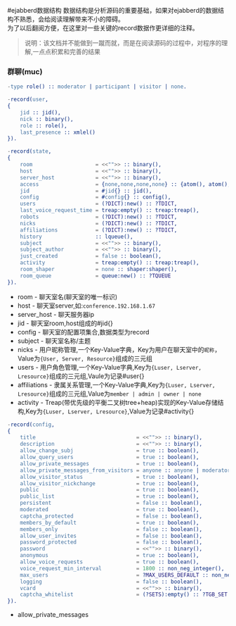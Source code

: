 #ejabberd数据结构
数据结构是分析源码的重要基础，如果对ejabberd的数据结构不熟悉，会给阅读理解带来不小的障碍。  
为了以后翻阅方便，在这里对一些关键的record数据作更详细的注释。

>说明：该文档并不能做到一蹴而就，而是在阅读源码的过程中，对程序的理解,一点点积累和完善的结果

### 群聊(muc)
```erlang
-type role() :: moderator | participant | visitor | none.

-record(user,
{
    jid :: jid(),
    nick :: binary(),
    role :: role(),
    last_presence :: xmlel()
}).

-record(state,
{
    room                    = <<"">> :: binary(),
    host                    = <<"">> :: binary(),
    server_host             = <<"">> :: binary(),
    access                  = {none,none,none,none} :: {atom(), atom(), atom(), atom()},
    jid                     = #jid{} :: jid(),
    config                  = #config{} :: config(),
    users                   = (?DICT):new() :: ?TDICT,
    last_voice_request_time = treap:empty() :: treap:treap(),
    robots                  = (?DICT):new() :: ?TDICT,
    nicks                   = (?DICT):new() :: ?TDICT,
    affiliations            = (?DICT):new() :: ?TDICT,
    history                 :: lqueue(),
    subject                 = <<"">> :: binary(),
    subject_author          = <<"">> :: binary(),
    just_created            = false :: boolean(),
    activity                = treap:empty() :: treap:treap(),
    room_shaper             = none :: shaper:shaper(),
    room_queue              = queue:new() :: ?TQUEUE
}).
```

* room - 聊天室名(聊天室的唯一标识)
* host - 聊天室server,如:`conference.192.168.1.67`
* server_host - 聊天服务器ip
* jid - 聊天室room,host组成的#jid{}
* config - 聊天室的配置项集合,数据类型为record
* subject - 聊天室名称/主题
* nicks - 用户昵称管理,一个Key-Value字典，Key为用户在聊天室中的`昵称`，Value为`{User, Server, Resource}`组成的三元组
* users - 用户角色管理,一个Key-Value字典,Key为`{Luser, Lserver, Lresource}`组成的三元组,Vaule为记录#user{}
* affiliations - 隶属关系管理,一个Key-Value字典,Key为`{Luser, Lserver, Lresource}`组成的三元组,Value为`member | admin | owner | none`
* activity - Treap(带优先级的平衡二叉树tree+heap)实现的Key-Value存储结构,Key为`{Luser, Lserver, Lresource}`,Value为记录#activity{}

```erlang
-record(config,
{
    title                                = <<"">> :: binary(),
    description                          = <<"">> :: binary(),
    allow_change_subj                    = true :: boolean(),
    allow_query_users                    = true :: boolean(),
    allow_private_messages               = true :: boolean(),
    allow_private_messages_from_visitors = anyone :: anyone | moderators | nobody ,
    allow_visitor_status                 = true :: boolean(),
    allow_visitor_nickchange             = true :: boolean(),
    public                               = true :: boolean(),
    public_list                          = true :: boolean(),
    persistent                           = false :: boolean(),
    moderated                            = true :: boolean(),
    captcha_protected                    = false :: boolean(),
    members_by_default                   = true :: boolean(),
    members_only                         = false :: boolean(),
    allow_user_invites                   = false :: boolean(),
    password_protected                   = false :: boolean(),
    password                             = <<"">> :: binary(),
    anonymous                            = true :: boolean(),
    allow_voice_requests                 = true :: boolean(),
    voice_request_min_interval           = 1800 :: non_neg_integer(),
    max_users                            = ?MAX_USERS_DEFAULT :: non_neg_integer() | none,
    logging                              = false :: boolean(),
    vcard                                = <<"">> :: binary(),
    captcha_whitelist                    = (?SETS):empty() :: ?TGB_SET
}).
```

* allow_private_messages

